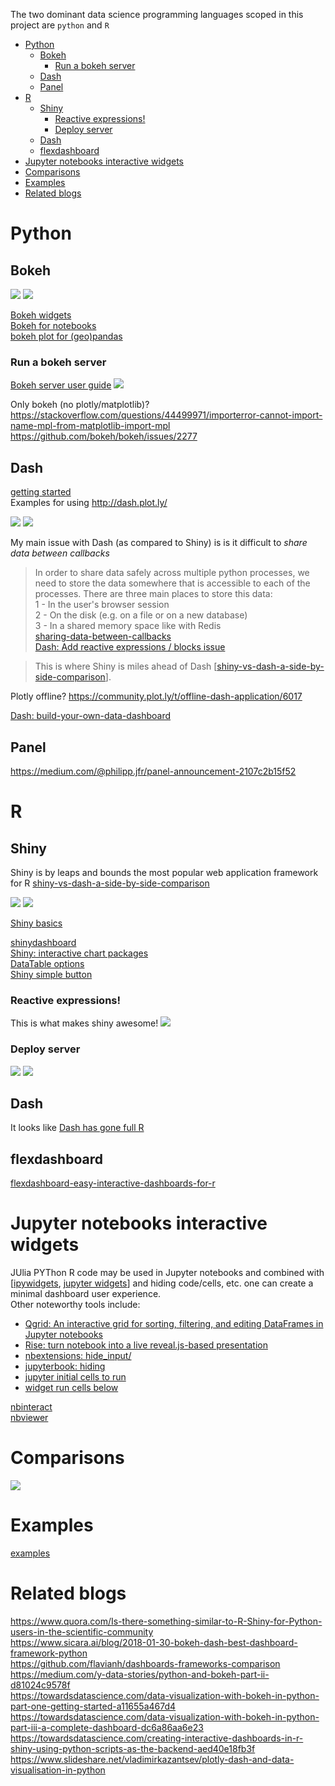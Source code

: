 
The two dominant data science programming languages scoped in this project are `python` and `R`

- [Python](#python)
  - [Bokeh](#bokeh)
    - [Run a bokeh server](#run-a-bokeh-server)
  - [Dash](#dash)
  - [Panel](#panel)
- [R](#r)
  - [Shiny](#shiny)
    - [Reactive expressions!](#reactive-expressions)
    - [Deploy server](#deploy-server)
  - [Dash](#dash-1)
  - [flexdashboard](#flexdashboard)
- [Jupyter notebooks interactive widgets](#jupyter-notebooks-interactive-widgets)
- [Comparisons](#comparisons)
- [Examples](#examples)
- [Related blogs](#related-blogs)


# Python

## Bokeh

![](img/continuum-analytics-and-python-40-638.jpg) 
![](img/hassle-free-data-science-apps-with-bokeh-webinar-21-638.jpg)

[Bokeh widgets](https://docs.bokeh.org/en/latest/docs/user_guide/interaction/widgets.html)  
[Bokeh for notebooks](https://github.com/bokeh/bokeh/blob/1.4.0/examples/howto/notebook_comms/Jupyter%20Interactors.ipynb)  
[bokeh plot for (geo)pandas](https://pythonawesome.com/bokeh-plotting-backend-for-pandas-and-geopandas/)  

### Run a bokeh server
[Bokeh server user guide](https://docs.bokeh.org/en/latest/docs/user_guide/server.html)
![](img/bokeh_serve.svg)  


Only bokeh (no plotly/matplotlib)?  
https://stackoverflow.com/questions/44499971/importerror-cannot-import-name-mpl-from-matplotlib-import-mpl
https://github.com/bokeh/bokeh/issues/2277  

## Dash
[getting started](https://dash.plot.ly/getting-started)  
Examples for using http://dash.plot.ly/

![](img/plotly-dash-and-data-visualisation-in-python-5-638.jpg)
![](img/plotly-dash-and-data-visualisation-in-python-14-638.jpg)

My main issue with Dash (as compared to Shiny) is is it difficult to _share data between callbacks_
> In order to share data safely across multiple python processes, we need to store the data somewhere that is accessible to each of the processes. There are three main places to store this data:  
1 - In the user's browser session  
2 - On the disk (e.g. on a file or on a new database)  
3 - In a shared memory space like with Redis  
[sharing-data-between-callbacks](https://dash.plot.ly/sharing-data-between-callbacks)  
[Dash: Add reactive expressions / blocks issue](https://github.com/plotly/dash/issues/49#issuecomment-311511286) 

> This is where Shiny is miles ahead of Dash 
[[shiny-vs-dash-a-side-by-side-comparison](https://www.rkingdc.com/blog/2019/3/6/shiny-vs-dash-a-side-by-side-comparison)].

Plotly offline?
https://community.plot.ly/t/offline-dash-application/6017


[Dash: build-your-own-data-dashboard](https://towardsdatascience.com/build-your-own-data-dashboard-93e4848a0dcf)

## Panel
https://medium.com/@philipp.jfr/panel-announcement-2107c2b15f52

# R
## Shiny
Shiny is by leaps and bounds the most popular web application framework for R [shiny-vs-dash-a-side-by-side-comparison](https://www.rkingdc.com/blog/2019/3/6/shiny-vs-dash-a-side-by-side-comparison)

![](img/shiny_server.png)
![](img/shiny-architecture.png)

[Shiny basics](https://shawnsanto.com/files/sta523/slides/lec-8b-shiny1.html#16)  

[shinydashboard](https://rstudio.github.io/shinydashboard/)  
[Shiny: interactive chart packages](https://beta.rstudioconnect.com/content/2792/Interactive%20Dashboards%20Shiny.nb.html)  
[DataTable options](https://rstudio.github.io/DT/options.html)  
[Shiny simple button](https://shiny.rstudio.com/articles/action-buttons.html)

### Reactive expressions!
This is what makes shiny awesome!
![](img/N66Xv.png)

### Deploy server
![](img/shiny_architecture2.png)
![](img/shiny_possible_architectures.png)

## Dash
It looks like [Dash has gone full R](https://moderndata.plot.ly/dash-has-gone-full-r/)

## flexdashboard
[flexdashboard-easy-interactive-dashboards-for-r](https://blog.rstudio.com/2016/05/17/flexdashboard-easy-interactive-dashboards-for-r/)

# Jupyter notebooks interactive widgets
JUlia PYThon R code may be used in Jupyter notebooks and combined with [[ipywidgets](https://ipywidgets.readthedocs.io/en/stable/index.html), [jupyter widgets](https://jupyter.org/widgets)]
and hiding code/cells, etc. one can create a minimal dashboard user experience.  
Other noteworthy tools include:
- [Qgrid: An interactive grid for sorting, filtering, and editing DataFrames in Jupyter notebooks](https://github.com/quantopian/qgrid)
- [Rise: turn notebook into a live reveal.js-based presentation](https://rise.readthedocs.io/en/maint-5.6/)
- [nbextensions: hide_input/](https://jupyter-contrib-nbextensions.readthedocs.io/en/latest/nbextensions/hide_input/readme.html)
- [jupyterbook: hiding](https://jupyterbook.org/features/hiding.html)
- [jupyter initial cells to run](https://jupyter-contrib-nbextensions.readthedocs.io/en/latest/nbextensions/init_cell/README.html)
- [widget run cells below](https://stackoverflow.com/questions/32714783/ipython-run-all-cells-below-from-a-widget)

[nbinteract](https://www2.eecs.berkeley.edu/Pubs/TechRpts/2018/EECS-2018-57.pdf)  
[nbviewer](https://github.com/jupyter/nbviewer)

# Comparisons
![](/img/plotly-dash-and-data-visualisation-in-python-16-638.jpg)

# Examples
[examples](/examples)

# Related blogs  
https://www.quora.com/Is-there-something-similar-to-R-Shiny-for-Python-users-in-the-scientific-community  
https://www.sicara.ai/blog/2018-01-30-bokeh-dash-best-dashboard-framework-python  
https://github.com/flavianh/dashboards-frameworks-comparison  
https://medium.com/y-data-stories/python-and-bokeh-part-ii-d81024c9578f  
https://towardsdatascience.com/data-visualization-with-bokeh-in-python-part-one-getting-started-a11655a467d4  
https://towardsdatascience.com/data-visualization-with-bokeh-in-python-part-iii-a-complete-dashboard-dc6a86aa6e23  
https://towardsdatascience.com/creating-interactive-dashboards-in-r-shiny-using-python-scripts-as-the-backend-aed40e18fb3f
https://www.slideshare.net/vladimirkazantsev/plotly-dash-and-data-visualisation-in-python  

